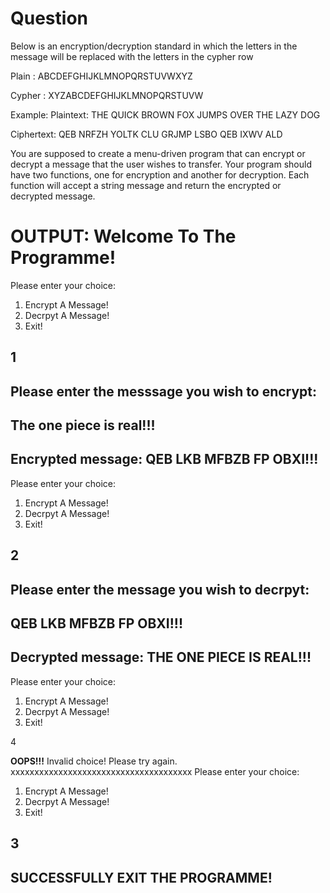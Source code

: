 # Question

Below is an encryption/decryption standard in which the letters in the message will be replaced with the letters in the cypher row

Plain : ABCDEFGHIJKLMNOPQRSTUVWXYZ

Cypher : XYZABCDEFGHIJKLMNOPQRSTUVW

Example: 
Plaintext:  THE QUICK BROWN FOX JUMPS OVER THE LAZY DOG

Ciphertext: QEB NRFZH YOLTK CLU GRJMP LSBO QEB IXWV ALD

You are supposed to create a menu-driven program that can encrypt or decrypt a message that the user wishes to transfer.
Your program should have two functions, one for encryption and another for decryption. Each function will accept a string message and return the encrypted or decrypted message.

# OUTPUT: Welcome To The Programme! 
Please enter your choice: 
1. Encrypt A Message!
2. Decrpyt A Message!
3. Exit!

1
---------------------------
Please enter the messsage you wish to encrypt:
---------------------------
The one piece is real!!!
---------------------------
Encrypted message: QEB LKB MFBZB FP OBXI!!!
---------------------------
Please enter your choice:
1. Encrypt A Message!
2. Decrpyt A Message!
3. Exit!

2
-----------------------------------
Please enter the message you wish to decrpyt:
--------------------------------------
QEB LKB MFBZB FP OBXI!!!
---------------------------
Decrypted message: THE ONE PIECE IS REAL!!!
---------------------------
Please enter your choice:
1. Encrypt A Message!
2. Decrpyt A Message!
3. Exit!

4

____OOPS!!!____
Invalid choice! Please try again.
xxxxxxxxxxxxxxxxxxxxxxxxxxxxxxxxxxxxxx
Please enter your choice:
1. Encrypt A Message!
2. Decrpyt A Message!
3. Exit!

3
------------------------------
SUCCESSFULLY EXIT THE PROGRAMME!
------------------------------
